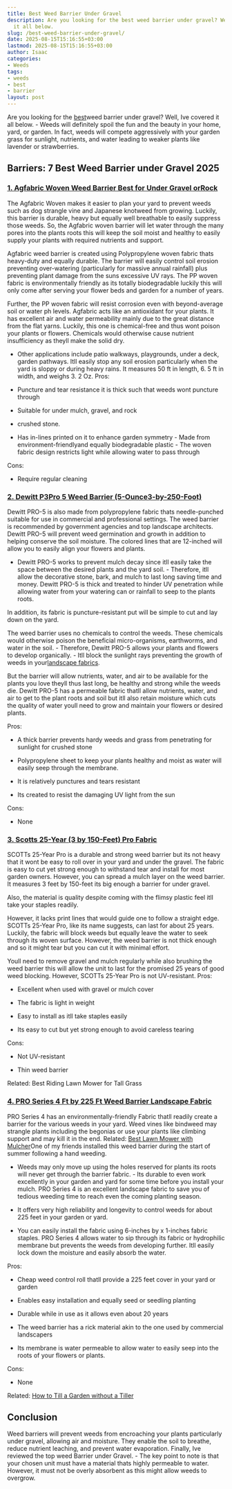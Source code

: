 ```yaml
---
title: Best Weed Barrier Under Gravel
description: Are you looking for the best weed barrier under gravel? Well, Ive covered
  it all below.
slug: /best-weed-barrier-under-gravel/
date: 2025-08-15T15:16:55+03:00
lastmod: 2025-08-15T15:16:55+03:00
author: Isaac
categories:
- Weeds
tags:
- weeds
- best
- barrier
layout: post
---
```

Are you looking for the [best](https://pestpolicy.com/best-acoustic-guitar-for-small-hands/)weed barrier under gravel? Well, Ive covered it all below. - Weeds will definitely spoil the fun and the beauty in your home, yard, or garden. In fact, weeds will compete aggressively with your garden grass for sunlight, nutrients, and water leading to weaker plants like lavender or strawberries.

##  Barriers: 7 Best Weed Barrier under Gravel 2025

###  [1. Agfabric Woven Weed Barrier  Best for Under Gravel orRock](https://www.amazon.com/dp/B00ZU1Z2W0/?tag=p-policy-20)

The Agfabric Woven makes it easier to plan your yard to prevent weeds such as dog strangle vine and Japanese knotweed from growing. Luckily, this barrier is durable, heavy but equally well breathable to easily suppress those weeds. So, the Agfabric woven barrier will let water through the many pores into the plants roots this will keep the soil moist and healthy to easily supply your plants with required nutrients and support.

Agfabric weed barrier is created using Polypropylene woven fabric thats heavy-duty and equally durable. The barrier will easily control soil erosion preventing over-watering (particularly for massive annual rainfall) plus preventing plant damage from the suns excessive UV rays. The PP woven fabric is environmentally friendly as its totally biodegradable luckily this will only come after serving your flower beds and garden for a number of years.

Further, the PP woven fabric will resist corrosion even with beyond-average soil or water ph levels. Agfabric acts like an antioxidant for your plants. It has excellent air and water permeability mainly due to the great distance from the flat yarns. Luckily, this one is chemical-free and thus wont poison your plants or flowers. Chemicals would otherwise cause nutrient insufficiency as theyll make the solid dry.

- Other applications include patio walkways, playgrounds, under a deck, garden pathways. Itll easily stop any soil erosion particularly when the yard is sloppy or during heavy rains. It measures 50 ft in length, 6. 5 ft in width, and weighs 3. 2 Oz.
Pros:

- Puncture and tear resistance it is thick such that weeds wont puncture through

- Suitable for under mulch, gravel, and rock

- crushed stone.

- Has in-lines printed on it to enhance garden symmetry - Made from environment-friendlyand equally biodegradable plastic - The woven fabric design restricts light while allowing water to pass through

Cons:

- Require regular cleaning

###  [2. Dewitt P3Pro 5 Weed Barrier (5-Ounce3-by-250-Foot)](https://www.amazon.com/dp/B000UJVC3U/?tag=p-policy-20)

Dewitt PRO-5 is also made from polypropylene fabric thats needle-punched suitable for use in commercial and professional settings. The weed barrier is recommended by government agencies and top landscape architects. Dewitt PRO-5 will prevent weed germination and growth in addition to helping conserve the soil moisture. The colored lines that are 12-inched will allow you to easily align your flowers and plants.

- Dewitt PRO-5 works to prevent mulch decay since itll easily take the space between the desired plants and the yard soil. - Therefore, itll allow the decorative stone, bark, and mulch to last long saving time and money. Dewitt PRO-5 is thick and treated to hinder UV penetration while allowing water from your watering can or rainfall to seep to the plants roots.

In addition, its fabric is puncture-resistant put will be simple to cut and lay down on the yard.

The weed barrier uses no chemicals to control the weeds. These chemicals would otherwise poison the beneficial micro-organisms, earthworms, and water in the soil. - Therefore, Dewitt PRO-5 allows your plants and flowers to develop organically. - Itll block the sunlight rays preventing the growth of weeds in your[landscape fabrics](https://extension.psu.edu/putting-an-end-to-my-landscape-fabric-nightmare).

But the barrier will allow nutrients, water, and air to be available for the plants you love theyll thus last long, be healthy and strong while the weeds die. Dewitt PRO-5 has a permeable fabric thatll allow nutrients, water, and air to get to the plant roots and soil but itll also retain moisture which cuts the quality of water youll need to grow and maintain your flowers or desired plants.

Pros:

- A thick barrier prevents hardy weeds and grass from penetrating for sunlight for crushed stone

- Polypropylene sheet to keep your plants healthy and moist as water will easily seep through the membrane.

- It is relatively punctures and tears resistant

- Its created to resist the damaging UV light from the sun

Cons:

- None

###  [3. Scotts 25-Year (3 by 150-Feet) Pro Fabric](https://www.amazon.com/dp/B00LK2MJ9M/?tag=p-policy-20)

SCOTTs 25-Year Pro is a durable and strong weed barrier but its not heavy that it wont be easy to roll over in your yard and under the gravel. The fabric is easy to cut yet strong enough to withstand tear and install for most garden owners. However, you can spread a mulch layer on the weed barrier. It measures 3 feet by 150-feet its big enough a barrier for under gravel.

Also, the material is quality despite coming with the flimsy plastic feel itll take your staples readily.

However, it lacks print lines that would guide one to follow a straight edge. SCOTTs 25-Year Pro, like its name suggests, can last for about 25 years. Luckily, the fabric will block weeds but equally leave the water to seek through its woven surface. However, the weed barrier is not thick enough and so it might tear but you can cut it with minimal effort.

Youll need to remove gravel and mulch regularly while also brushing the weed barrier this will allow the unit to last for the promised 25 years of good weed blocking. However, SCOTTs 25-Year Pro is not UV-resistant.
Pros:

- Excellent when used with gravel or mulch cover

- The fabric is light in weight

- Easy to install as itll take staples easily

- Its easy to cut but yet strong enough to avoid careless tearing

Cons:

- Not UV-resistant

- Thin weed barrier

Related: Best Riding Lawn Mower for Tall Grass

###  [4. PRO Series 4 Ft by 225 Ft Weed Barrier Landscape Fabric](https://www.amazon.com/dp/B00RGNW8PO/?tag=p-policy-20)

PRO Series 4 has an environmentally-friendly Fabric thatll readily create a barrier for the various weeds in your yard. Weed vines like bindweed may strangle plants including the begonias or use your plants like climbing support and may kill it in the end. Related: [Best Lawn Mower with Mulcher](https://pestpolicy.com/best-lawn-mower-with-mulcher/)One of my friends installed this weed barrier during the start of summer following a hand weeding.

- Weeds may only move up using the holes reserved for plants its roots will never get through the barrier fabric. - Its durable to even work excellently in your garden and yard for some time before you install your mulch. PRO Series 4 is an excellent landscape fabric to save you of tedious weeding time to reach even the coming planting season.

- It offers very high reliability and longevity to control weeds for about 225 feet in your garden or yard.

- You can easily install the fabric using 6-inches by x 1-inches fabric staples. PRO Series 4 allows water to sip through its fabric or hydrophilic membrane but prevents the weeds from developing further. Itll easily lock down the moisture and easily absorb the water.

Pros:

- Cheap weed control roll thatll provide a 225 feet cover in your yard or garden

- Enables easy installation and equally seed or seedling planting

- Durable while in use as it allows even about 20 years

- The weed barrier has a rick material akin to the one used by commercial landscapers

- Its membrane is water permeable to allow water to easily seep into the roots of your flowers or plants.

Cons:

- None

Related: [How to Till a Garden without a Tiller](https://pestpolicy.com/how-to-till-a-garden-without-a-tiller/)

##  Conclusion

Weed barriers will prevent weeds from encroaching your plants particularly under gravel, allowing air and moisture. They enable the soil to breathe, reduce nutrient leaching, and prevent water evaporation. Finally, Ive reviewed the top weed Barrier under Gravel. - The key point to note is that your chosen unit must have a material thats highly permeable to water. However, it must not be overly absorbent as this might allow weeds to overgrow.
